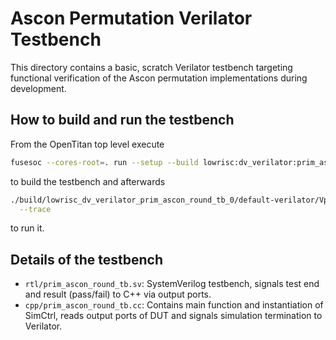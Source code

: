 Ascon Permutation Verilator Testbench
=====================================

This directory contains a basic, scratch Verilator testbench targeting
functional verification of the Ascon permutation implementations during
development.

How to build and run the testbench
----------------------------------

From the OpenTitan top level execute

   ```sh
   fusesoc --cores-root=. run --setup --build lowrisc:dv_verilator:prim_ascon_round_tb
   ```
to build the testbench and afterwards

   ```sh
   ./build/lowrisc_dv_verilator_prim_ascon_round_tb_0/default-verilator/Vprim_ascon_round_tb \
     --trace
   ```
to run it.

Details of the testbench
------------------------

- `rtl/prim_ascon_round_tb.sv`: SystemVerilog testbench, signals test end and
  result (pass/fail) to C++ via output ports.
- `cpp/prim_ascon_round_tb.cc`: Contains main function and instantiation of SimCtrl,
  reads output ports of DUT and signals simulation termination to Verilator.
